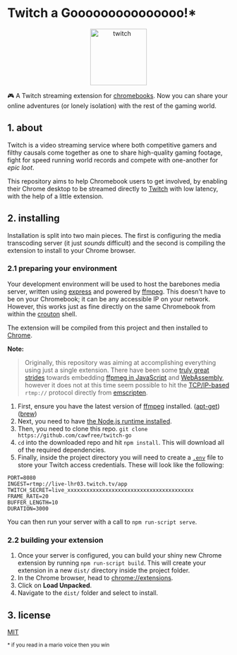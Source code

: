 # Twitch a Gooooooooooooooo!*

<p align="center">
  <a href="https://www.twitch.tv">
    <img height="128" src="https://blog.twitch.tv/assets/uploads/generic-email-header-1.jpg" alt="twitch"/>
  </a>
</p>

🎮 A Twitch streaming extension for [chromebooks](https://www.google.com/intl/en_uk/chromebook/shop/?gclid=Cj0KCQjwybD0BRDyARIsACyS8muo3qfeKIJWHwOoFbmLGwCfeMXNERYLXMupIJj7iA9Y2lbPjjP-ndUaAsDjEALw_wcB&gclsrc=aw.ds). Now you can share your online adventures (or lonely isolation) with the rest of the gaming world.

## 1. about

Twitch is a video streaming service where both competitive gamers and filthy causals come together as one to share high-quality gaming footage, fight for speed running world records and compete with one-another for _epic loot_.

This repository aims to help Chromebook users to get involved, by enabling their Chrome desktop to be streamed directly to [Twitch](https://www.twitch.tv/) with low latency, with the help of a little extension.

## 2. installing

Installation is split into two main pieces. The first is configuring the media transcoding server (it just _sounds_ difficult) and the second is compiling the extension to install to your Chrome browser.

### 2.1 preparing your environment

Your development environment will be used to host the barebones media server, written using [express](https://github.com/expressjs/express) and powered by [ffmpeg](https://github.com/FFmpeg/FFmpeg). This doesn't have to be on your Chromebook; it can be any accessible IP on your network. However, this works just as fine directly on the same Chromebook from within the [crouton](https://ubuntu.com/tutorials/install-ubuntu-on-chromebook) shell.

The extension will be compiled from this project and then installed to [Chrome](https://www.google.com/chrome/).

**Note:**

> Originally, this repository was aiming at accomplishing everything using just a single extension. There have been some [truly great strides](https://github.com/ffmpegjs/ffmpeg.js/) towards embedding [ffpmeg in JavaScript](https://itnext.io/build-ffmpeg-webassembly-version-ffmpeg-js-part-5-ffmpeg-js-v0-3-pre-js-and-live-streaming-c1498939a74c) and [WebAssembly](https://webassembly.org/), however it does not at this time seem possible to hit the [TCP/IP-based](https://en.wikipedia.org/wiki/Real-Time_Messaging_Protocol) `rtmp://` protocol directly from [emscripten](https://emscripten.org/).

  1. First, ensure you have the latest version of [ffmpeg](http://ffmpeg.org/download.html) installed.
     ([apt-get](https://tecadmin.net/install-ffmpeg-on-linux/)) ([brew](https://formulae.brew.sh/formula/ffmpeg))
  2. Next, you need to have [the Node.js runtime installed](https://nodejs.org/en/download/).
  3. Then, you need to clone this repo.
     `git clone https://github.com/cawfree/twitch-go`
  4. `cd` into the downloaded repo and hit `npm install`. This will download all of the required dependencies.
  5. Finally, inside the project directory you will need to create a [`.env`](https://www.npmjs.com/package/dotenv) file to store your Twitch access credentials. These will look like the following:

```env
PORT=8080
INGEST=rtmp://live-lhr03.twitch.tv/app
TWITCH_SECRET=live_xxxxxxxxxxxxxxxxxxxxxxxxxxxxxxxxxxxxxxxx
FRAME_RATE=20
BUFFER_LENGTH=10
DURATION=3000
```

You can then run your server with a call to `npm run-script serve`. 

### 2.2 building  your extension

  1. Once your server is configured, you can build your shiny new Chrome extension by running `npm run-script build`. This will create your extension in a new `dist/` directory inside the project folder.
  2. In the Chrome browser, head to [chrome://extensions](chrome://extensions).
  3. Click on **Load Unpacked**.
  4. Navigate to the `dist/` folder and select to install.

## 3. license
[MIT](https://opensource.org/licenses/MIT)

<sub>
* if you read in a mario voice then you win
</sub>

